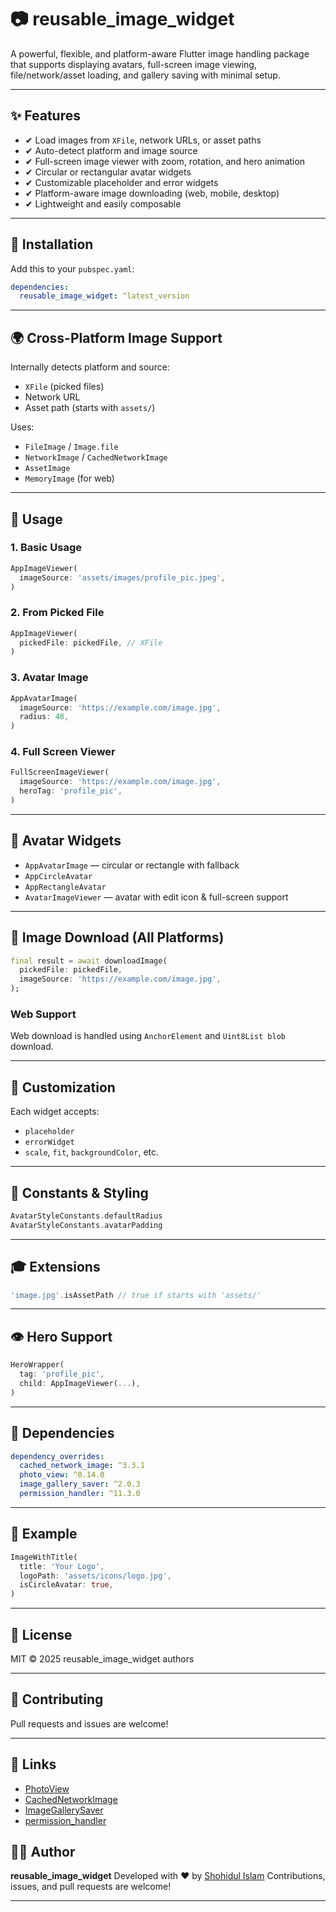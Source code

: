 # 📷 reusable_image_widget

A powerful, flexible, and platform-aware Flutter image handling package that supports displaying avatars, full-screen image viewing, file/network/asset loading, and gallery saving with minimal setup.

---

## ✨ Features

* ✔ Load images from `XFile`, network URLs, or asset paths
* ✔ Auto-detect platform and image source
* ✔ Full-screen image viewer with zoom, rotation, and hero animation
* ✔ Circular or rectangular avatar widgets
* ✔ Customizable placeholder and error widgets
* ✔ Platform-aware image downloading (web, mobile, desktop)
* ✔ Lightweight and easily composable

---

## 📂 Installation

Add this to your `pubspec.yaml`:

```yaml
dependencies:
  reusable_image_widget: ^latest_version
```

---

## 🌍 Cross-Platform Image Support

Internally detects platform and source:

* `XFile` (picked files)
* Network URL
* Asset path (starts with `assets/`)

Uses:

* `FileImage` / `Image.file`
* `NetworkImage` / `CachedNetworkImage`
* `AssetImage`
* `MemoryImage` (for web)

---

## 🚀 Usage

### 1. Basic Usage

```dart
AppImageViewer(
  imageSource: 'assets/images/profile_pic.jpeg',
)
```

### 2. From Picked File

```dart
AppImageViewer(
  pickedFile: pickedFile, // XFile
)
```

### 3. Avatar Image

```dart
AppAvatarImage(
  imageSource: 'https://example.com/image.jpg',
  radius: 48,
)
```

### 4. Full Screen Viewer

```dart
FullScreenImageViewer(
  imageSource: 'https://example.com/image.jpg',
  heroTag: 'profile_pic',
)
```

---

## 🎨 Avatar Widgets

* `AppAvatarImage` — circular or rectangle with fallback
* `AppCircleAvatar`
* `AppRectangleAvatar`
* `AvatarImageViewer` — avatar with edit icon & full-screen support

---

## 🔄 Image Download (All Platforms)

```dart
final result = await downloadImage(
  pickedFile: pickedFile,
  imageSource: 'https://example.com/image.jpg',
);
```

### Web Support

Web download is handled using `AnchorElement` and `Uint8List blob` download.

---

## 🎨 Customization

Each widget accepts:

* `placeholder`
* `errorWidget`
* `scale`, `fit`, `backgroundColor`, etc.

---

## 🍂 Constants & Styling

```dart
AvatarStyleConstants.defaultRadius
AvatarStyleConstants.avatarPadding
```

---

## 🎓 Extensions

```dart
'image.jpg'.isAssetPath // true if starts with 'assets/'
```

---

## 👁 Hero Support

```dart
HeroWrapper(
  tag: 'profile_pic',
  child: AppImageViewer(...),
)
```

---

## 🚧 Dependencies

```yaml
dependency_overrides:
  cached_network_image: ^3.3.1
  photo_view: ^0.14.0
  image_gallery_saver: ^2.0.3
  permission_handler: ^11.3.0
```

---

## 📖 Example

```dart
ImageWithTitle(
  title: 'Your Logo',
  logoPath: 'assets/icons/logo.jpg',
  isCircleAvatar: true,
)
```

---

## 📄 License

MIT © 2025 reusable_image_widget authors

---

## 🚀 Contributing

Pull requests and issues are welcome!

---

## 🔗 Links

* [PhotoView](https://pub.dev/packages/photo_view)
* [CachedNetworkImage](https://pub.dev/packages/cached_network_image)
* [ImageGallerySaver](https://pub.dev/packages/image_gallery_saver)
* [permission\_handler](https://pub.dev/packages/permission_handler)

## 👨‍💼 Author

**reusable_image_widget**
Developed with ❤️ by [Shohidul Islam](https://github.com/ShohidulProgrammer)
Contributions, issues, and pull requests are welcome!

---
